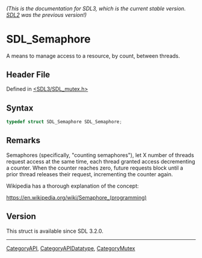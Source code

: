 ###### (This is the documentation for SDL3, which is the current stable version. [SDL2](https://wiki.libsdl.org/SDL2/) was the previous version!)
# SDL_Semaphore

A means to manage access to a resource, by count, between threads.

## Header File

Defined in [<SDL3/SDL_mutex.h>](https://github.com/libsdl-org/SDL/blob/main/include/SDL3/SDL_mutex.h)

## Syntax

```c
typedef struct SDL_Semaphore SDL_Semaphore;
```

## Remarks

Semaphores (specifically, "counting semaphores"), let X number of threads
request access at the same time, each thread granted access decrementing a
counter. When the counter reaches zero, future requests block until a prior
thread releases their request, incrementing the counter again.

Wikipedia has a thorough explanation of the concept:

https://en.wikipedia.org/wiki/Semaphore_(programming)

## Version

This struct is available since SDL 3.2.0.

----
[CategoryAPI](CategoryAPI), [CategoryAPIDatatype](CategoryAPIDatatype), [CategoryMutex](CategoryMutex)

